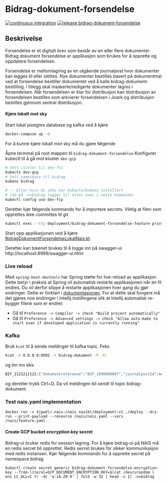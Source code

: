 # Bidrag-dokument-forsendelse

[![continuous integration](https://github.com/navikt/bidrag-dokument-forsendelse/actions/workflows/ci.yaml/badge.svg)](https://github.com/navikt/bidrag-dokument-forsendelse/actions/workflows/ci.yaml)
[![release bidrag-dokument-forsendelse](https://github.com/navikt/bidrag-dokument-forsendelse/actions/workflows/release.yaml/badge.svg)](https://github.com/navikt/bidrag-dokument-forsendelse/actions/workflows/release.yaml)

## Beskrivelse

Forsendelse er et digitalt brev som består av en eller flere dokumenter. Bidrag dokument forsendelse
er applikasjon som brukes for å opprette og oppdatere forsendelsen.

Forsendelse er mellomlagring av en utgående journalpost hvor dokumenter kan legges til eller
slettes. Nye dokumenter bestilles basert på dokumentmal ved at forsendelse bestiller dokumentet ved
å kalle bidrag-dokument-bestilling. I tillegg skal maskerte/redigerte dokumenter lagres i
forsendelsen.
Når forsendelsen er klar for distribusjon kan distribusjon av forsendelsen bestilles som arkiverer
forsendelsen i Joark og distribusjon bestilles gjennom sentral distribusjon.

#### Kjøre lokalt mot sky

Start lokal postgres database og kafka ved å kjøre

```bash
docker-compose up -d
```

For å kunne kjøre lokalt mot sky må du gjøre følgende

Åpne terminal på root mappen til `bidrag-dokument-forsendelse`
Konfigurer kubectl til å gå mot kluster `dev-gcp`

```bash
# Sett cluster til dev-fss
kubectx dev-gcp
# Sett namespace til bidrag
kubens bidrag 

# -- Eller hvis du ikke har kubectx/kubens installert 
# (da må -n=bidrag legges til etter exec i neste kommando)
kubectl config use dev-fcp
```

Deretter kjør følgende kommando for å importere secrets. Viktig at filen som opprettes ikke
committes til git

```bash
kubectl exec --tty deployment/bidrag-dokument-forsendelse-feature printenv | grep -E 'AZURE_|_URL|SCOPE' | grep -v -e 'BIDRAG_TILGANGSKONTROLL_URL' -e 'BIDRAG_DOKUMENT_BESTILLING_URL' > src/test/resources/application-lokal-nais-secrets.properties
```

Start opp applikasjonen ved å
kjøre [BidragDokumentForsendelseLokalNais.kt](src/test/kotlin/no/nav/bidrag/dokument/forsendelse/BidragDokumentForsendelseLokalNais.kt).

Deretter kan tokenet brukes til å logge inn på swagger-ui http://localhost:8999/swagger-ui.html

### Live reload

Med `spring-boot-devtools` har Spring støtte for live-reload av applikasjon. Dette betyr i praksis
at Spring vil automatisk restarte applikasjonen når en fil endres. Du vil derfor slippe å restarte
applikasjonen hver gang du gjør endringer. Dette er forklart
i [dokumentasjonen](https://docs.spring.io/spring-boot/docs/1.5.16.RELEASE/reference/html/using-boot-devtools.html#using-boot-devtools-restart).
For at dette skal fungere må det gjøres noe endringer i Intellij instillingene slik at Intellij
automatisk re-bygger filene som er endret:

* Gå til `Preference -> Compiler -> check "Build project automatically"`
* Gå
  til `Preference -> Advanced settings -> check "Allow auto-make to start even if developed application is currently running"`

### Kafka

Bruk `kcat` til å sende meldinger til kafka topic. Feks

````bash
kcat -b 0.0.0.0:9092 -t bidrag-dokument -P -K:
````

og lim inn eks:

```bash
BIF_2121212121:{"dokumentreferanse":"BIF_1000000007","journalpostId":null,"forsendelseId":null,"sporingId":"1853dd066d1-brevkvittering_3884646513","arkivSystem":"MIDLERTIDLIG_BREVLAGER","status":"UNDER_PRODUKSJON","hendelseType":"ENDRING"}
```

og deretter trykk Ctrl+D. Da vil meldingen bli sendt til topic bidrag-dokument

### Test nais.yaml implementation

```
docker run -v $(pwd)/.nais:/nais navikt/deployment:v1 ./deploy --dry-run --print-payload --resource /nais/nais.yaml --vars /nais/feature.yaml
```

#### Create GCP bucket encryption key secret

Bidrag-ui bruker redis for session lagring. For å kjøre bidrag-ui på NAIS må en redis secret bli opprettet. Redis secret brukes for sikker
kommunikasjon med redis instansen.
Kjør følgende kommando for å opprette secret på namespace bidrag

``
kubectl create secret generic bidrag-dokument-forsendelse-encryption-key --from-literal=GCP_DOCUMENT_ENCRYPTION_KEY=$(cat /dev/urandom | env LC_ALL=C tr -dc 'a-zA-Z0-9' | fold -w 32 | head -n 1) -n=bidrag
``